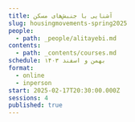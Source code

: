 ```yaml
---
title: آشنایی با جنبش‌های مسکن
slug: housingmovements-spring2025
people:
  - path: _people/alitayebi.md
contents:
  - path: _contents/courses.md
schedule: بهمن و اسفند ۱۴۰۳
format:
  - online
  - inperson
start: 2025-02-17T20:30:00.000Z
sessions: 4
published: true
---
```



